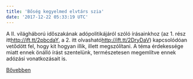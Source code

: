 ```yaml
---
title: 'Bőség kegyelmed elvtárs szia'
date: '2017-12-22 05:33:19 UTC'
---
```


A II. világháború időszakának adópolitikájáról szóló írásainkhoz (az 1. rész itt<http://ift.tt/2pbcdaY>, a 2. itt olvasható<http://ift.tt/2DryDaV>) kapcsolódóan vetődött fel, hogy kit hogyan illik, illett megszólítani. A téma érdekessége miatt ennek önálló írást szentelünk, természetesen megemlítve ennek adózási vonatkozásait is.


[Bővebben](http://ift.tt/2p8SMzx)
